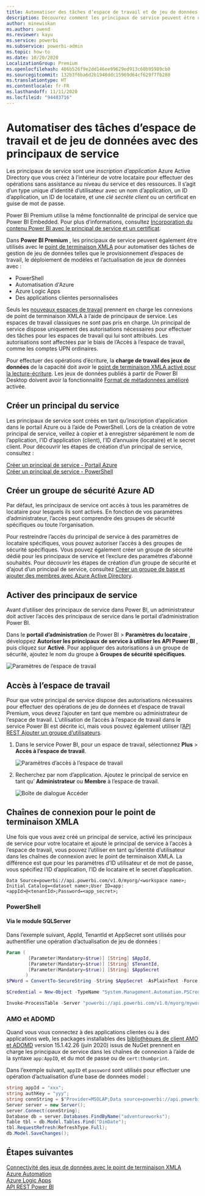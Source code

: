 ```yaml
---
title: Automatiser des tâches d’espace de travail et de jeu de données Power BI Premium avec des principaux de service | Microsoft Docs
description: Découvrez comment les principaux de service peuvent être utilisés pour automatiser les tâches de gestion d’espace de travail et de jeu de données Power BI Premium.
author: minewiskan
ms.author: owend
ms.reviewer: kayu
ms.service: powerbi
ms.subservice: powerbi-admin
ms.topic: how-to
ms.date: 10/20/2020
LocalizationGroup: Premium
ms.openlocfilehash: 406b526f9e2dd146ee99629ed913c60b95989cb0
ms.sourcegitcommit: 132b3f6ba6d2b1948ddc15969d64cf629f7fb280
ms.translationtype: HT
ms.contentlocale: fr-FR
ms.lasthandoff: 11/11/2020
ms.locfileid: "94483716"
---
```

# <a name="automate-premium-workspace-and-dataset-tasks-with-service-principals"></a>Automatiser des tâches d’espace de travail et de jeu de données avec des principaux de service

Les principaux de service sont une *inscription d’application* Azure Active Directory que vous créez à l’intérieur de votre locataire pour effectuer des opérations sans assistance au niveau du service et des ressources. Il s’agit d’un type unique d’identité d’utilisateur avec un nom d’application, un ID d’application, un ID de locataire, et une *clé secrète client* ou un certificat en guise de mot de passe.

Power BI Premium utilise la même fonctionnalité de principal de service que Power BI Embedded. Pour plus d’informations, consultez [Incorporation du contenu Power BI avec le principal de service et un certificat](../developer/embedded/embed-service-principal.md).

Dans **Power BI Premium** , les principaux de service peuvent également être utilisés avec le [point de terminaison XMLA](service-premium-connect-tools.md) pour automatiser des tâches de gestion de jeu de données telles que le provisionnement d’espaces de travail, le déploiement de modèles et l’actualisation de jeux de données avec :

- PowerShell
- Automatisation d'Azure
- Azure Logic Apps
- Des applications clientes personnalisées

Seuls les [nouveaux espaces de travail](../collaborate-share/service-new-workspaces.md) prennent en charge les connexions de point de terminaison XMLA à l’aide de principaux de service. Les espaces de travail classiques ne sont pas pris en charge. Un principal de service dispose uniquement des autorisations nécessaires pour effectuer des tâches pour les espaces de travail qui lui sont attribués. Les autorisations sont affectées par le biais de l’Accès à l’espace de travail, comme les comptes UPN ordinaires.

Pour effectuer des opérations d’écriture, la **charge de travail des jeux de données** de la capacité doit avoir le [point de terminaison XMLA activé pour la lecture-écriture](service-premium-connect-tools.md#enable-xmla-read-write). Les jeux de données publiés à partir de Power BI Desktop doivent avoir la fonctionnalité [Format de métadonnées amélioré](../connect-data/desktop-enhanced-dataset-metadata.md) activée.

## <a name="create-a-service-principal"></a>Créer un principal du service

Les principaux de service sont créés en tant qu’inscription d’application dans le portail Azure ou à l’aide de PowerShell. Lors de la création de votre principal de service, veillez à copier et à enregistrer séparément le nom de l’application, l’ID d’application (client), l’ID d’annuaire (locataire) et le secret client. Pour découvrir les étapes de création d’un principal de service, consultez :

[Créer un principal de service - Portail Azure](/azure/active-directory/develop/howto-create-service-principal-portal)   
[Créer un principal de service - PowerShell](/azure/active-directory/develop/howto-authenticate-service-principal-powershell)

## <a name="create-an-azure-ad-security-group"></a>Créer un groupe de sécurité Azure AD

Par défaut, les principaux de service ont accès à tous les paramètres de locataire pour lesquels ils sont activés. En fonction de vos paramètres d’administrateur, l’accès peut comprendre des groupes de sécurité spécifiques ou toute l’organisation.

Pour restreindre l’accès du principal de service à des paramètres de locataire spécifiques, vous pouvez autoriser l’accès à des groupes de sécurité spécifiques. Vous pouvez également créer un groupe de sécurité dédié pour les principaux de service et l’exclure des paramètres d’abonné souhaités. Pour découvrir les étapes de création d’un groupe de sécurité et d’ajout d’un principal de service, consultez [Créer un groupe de base et ajouter des membres avec Azure Active Directory](/azure/active-directory/fundamentals/active-directory-groups-create-azure-portal).

## <a name="enable-service-principals"></a>Activer des principaux de service

Avant d’utiliser des principaux de service dans Power BI, un administrateur doit activer l’accès des principaux de service dans le portail d’administration Power BI.

Dans le **portail d’administration** de Power BI > **Paramètres du locataire** , développez **Autoriser les principaux de service à utiliser les API Power BI** , puis cliquez sur **Activé**. Pour appliquer des autorisations à un groupe de sécurité, ajoutez le nom du groupe à **Groupes de sécurité spécifiques**.

![Paramètres de l’espace de travail](media/service-premium-service-principal/admin-portal.png)

## <a name="workspace-access"></a>Accès à l’espace de travail

Pour que votre principal de service dispose des autorisations nécessaires pour effectuer des opérations de jeu de données et d’espace de travail Premium, vous devez l’ajouter en tant que membre ou administrateur de l’espace de travail. L’utilisation de l’accès à l’espace de travail dans le service Power BI est décrite ici, mais vous pouvez également utiliser l’[API REST Ajouter un groupe d’utilisateurs](/rest/api/power-bi/groups/addgroupuser).

1. Dans le service Power BI, pour un espace de travail, sélectionnez **Plus** > **Accès à l’espace de travail**.

    ![Paramètres d’accès à l’espace de travail](media/service-premium-service-principal/workspace-access.png)

2. Recherchez par nom d’application. Ajoutez le principal de service en tant qu’ **Administrateur** ou **Membre** à l’espace de travail.

    ![Boîte de dialogue Accéder](media/service-premium-service-principal/add-service-principal-in-the-UI.png)

## <a name="connection-strings-for-the-xmla-endpoint"></a>Chaînes de connexion pour le point de terminaison XMLA

Une fois que vous avez créé un principal de service, activé les principaux de service pour votre locataire et ajouté le principal de service à l’accès à l’espace de travail, vous pouvez l’utiliser en tant qu’identité d’utilisateur dans les chaînes de connexion avec le point de terminaison XMLA. La différence est que pour les paramètres d’ID utilisateur et de mot de passe, vous spécifiez l’ID d’application, l’ID de locataire et le secret d’application.

`Data Source=powerbi://api.powerbi.com/v1.0/myorg/<workspace name>; Initial Catalog=<dataset name>;User ID=app:<appId>@<tenantId>;Password=<app_secret>;`

### <a name="powershell"></a>PowerShell

#### <a name="using-sqlserver-module"></a>Via le module SQLServer

Dans l’exemple suivant, AppId, TenantId et AppSecret sont utilisés pour authentifier une opération d’actualisation de jeu de données :

```powershell
Param (
        [Parameter(Mandatory=$true)] [String] $AppId,
        [Parameter(Mandatory=$true)] [String] $TenantId,
        [Parameter(Mandatory=$true)] [String] $AppSecret
       )
$PWord = ConvertTo-SecureString -String $AppSecret -AsPlainText -Force

$Credential = New-Object -TypeName "System.Management.Automation.PSCredential" -ArgumentList $AppId, $PWord

Invoke-ProcessTable -Server "powerbi://api.powerbi.com/v1.0/myorg/myworkspace" -TableName "mytable" -DatabaseName "mydataset" -RefreshType "Full" -ServicePrincipal -ApplicationId $AppId -TenantId $TenantId -Credential $Credential
```

### <a name="amo-and-adomd"></a>AMO et ADOMD

Quand vous vous connectez à des applications clientes ou à des applications web, les packages installables des [bibliothèques de client AMO et ADOMD](/azure/analysis-services/analysis-services-data-providers) version 15.1.42.26 (juin 2020) issus de NuGet prennent en charge les principaux de service dans les chaînes de connexion à l’aide de la syntaxe `app:AppID`, et du mot de passe ou de `cert:thumbprint`.

Dans l’exemple suivant, `appID` et `password` sont utilisés pour effectuer une opération d’actualisation d’une base de données model :

```csharp
string appId = "xxx";
string authKey = "yyy";
string connString = $"Provider=MSOLAP;Data source=powerbi://api.powerbi.com/v1.0/<tenant>/<workspacename>;Initial catalog=<datasetname>;User ID=app:{appId};Password={authKey};";
Server server = new Server();
server.Connect(connString);
Database db = server.Databases.FindByName("adventureworks");
Table tbl = db.Model.Tables.Find("DimDate");
tbl.RequestRefresh(RefreshType.Full);
db.Model.SaveChanges();
```

## <a name="next-steps"></a>Étapes suivantes

[Connectivité des jeux de données avec le point de terminaison XMLA](service-premium-connect-tools.md)  
[Azure Automation](/azure/automation)  
[Azure Logic Apps](/azure/logic-apps/)  
[API REST Power BI](/rest/api/power-bi/)